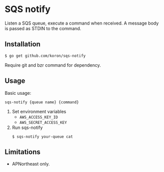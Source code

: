 # SQS notify

Listen a SQS queue, execute a command when received.  A message body is passed
as STDIN to the command.

## Installation

```
$ go get github.com/koron/sqs-notify
```

Require git and bzr command for dependency.

## Usage

Basic usage:

    sqs-notify {queue name} {command}

1.  Set environment variables
    *   `AWS_ACCESS_KEY_ID`
    *   `AWS_SECRET_ACCESS_KEY`
2.  Run sqs-notify
    ```
    $ sqs-notify your-queue cat
    ```

## Limitations

*   APNortheast only.
